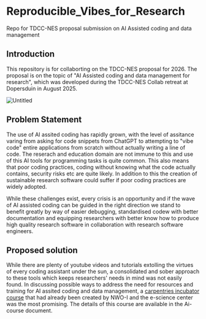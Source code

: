 # Reproducible_Vibes_for_Research
Repo for TDCC-NES proposal submission on AI Assisted coding and data management

## Introduction
This repository is for collaborting on the TDCC-NES proposal for 2026. The proposal is on the topic of "AI Assisted coding and data management for research", which was developed during the TDCC-NES Collab retreat at Dopersduin in August 2025. 

![Untitled](https://github.com/user-attachments/assets/e8463cbc-72f6-4fea-a102-95dc8af80c0e)

## Problem Statement
The use of AI assited coding has rapidly grown, with the level of assitance varing from asking for code snippets from ChatGPT to attempting to "vibe code" entire applications from scratch without actually writing a line of code. The reserach and education domain are not immune to this and use of this AI tools for programming tasks is quite common. This also means that poor coding practices, coding without knowing what the code actually contains, security risks etc are quite likely. In addition to this the creation of sustainable research software could suffer if poor coding practices are widely adopted. 

While these challenges exist, every crisis is an opportunity and if the wave of AI assisted coding can be guided in the right direction we stand to benefit greatly by way of easier debugging, standardised codew with better documentation and equipping researchers with better know how to produce high quality research software in collaboration with research software engineers. 

## Proposed solution
While there are plenty of youtube videos and tutorials extolling the virtues of every coding assistant under the sun, a consolidated and sober approach to these tools which keeps researchers' needs in mind was not easily found. In discussing possible ways to address the need for resources and training for AI assited coding and data management, a [carpentries incubator course](https://carpentries-incubator.github.io/gen-ai-coding/) that had already been created by NWO-I and the e-science center was the most promising. The details of this course are available in the Ai-course document. 
